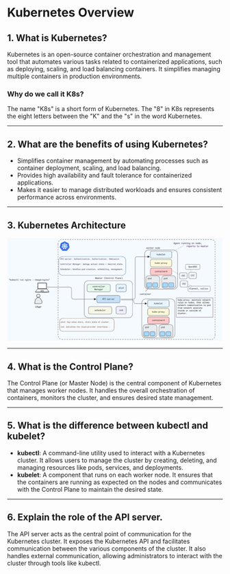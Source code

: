
# Kubernetes Overview

## 1. What is Kubernetes?

Kubernetes is an open-source container orchestration and management tool that automates various tasks related to containerized applications, such as deploying, scaling, and load balancing containers. It simplifies managing multiple containers in production environments.

### Why do we call it K8s?

The name "K8s" is a short form of Kubernetes. The "8" in K8s represents the eight letters between the "K" and the "s" in the word Kubernetes.

---

## 2. What are the benefits of using Kubernetes?

- Simplifies container management by automating processes such as container deployment, scaling, and load balancing.
- Provides high availability and fault tolerance for containerized applications.
- Makes it easier to manage distributed workloads and ensures consistent performance across environments.

---

## 3. Kubernetes Architecture

![Kubernetes Architecture](./images/Kubernetes_Architecture.jpeg)

---

## 4. What is the Control Plane?

The Control Plane (or Master Node) is the central component of Kubernetes that manages worker nodes. It handles the overall orchestration of containers, monitors the cluster, and ensures desired state management.

---

## 5. What is the difference between kubectl and kubelet?

- **kubectl**: A command-line utility used to interact with a Kubernetes cluster. It allows users to manage the cluster by creating, deleting, and managing resources like pods, services, and deployments.
- **kubelet**: A component that runs on each worker node. It ensures that the containers are running as expected on the nodes and communicates with the Control Plane to maintain the desired state.

---

## 6. Explain the role of the API server.

The API server acts as the central point of communication for the Kubernetes cluster. It exposes the Kubernetes API and facilitates communication between the various components of the cluster. It also handles external communication, allowing administrators to interact with the cluster through tools like kubectl.
